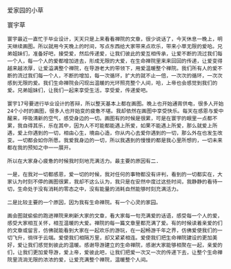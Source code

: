 爱家园的小草

寰宇草


    寰宇最近一直忙于毕业设计，天天只是上来看看禅院的文章，很少说话了，今天休息一晚上，明天继续画图。所以就用今天晚上的时间，写点东西给大家带来点欢乐，带来小草无限的爱哈。兄弟姐妹们，准备好吧，接受爱，然后传递爱，让我们彼此的爱互相传承，让爱不断的流过我们每一个人，每一个人的爱都增加进去，形成无限的大爱，在生命禅院里来来回回的传递，让爱变得越来越浓厚，让爱溢满整个禅院，在导游老大的带领下，用爱温暖整个禅院。我们所有人的爱不断的流过我们每一个人，不断的增加，每一次循环，扩大的就不止一倍，一次次的循环，一次次感到无限的爱。我们生命禅院会闪现出温暖的光环照亮整个人间，哈，上帝也会感觉到我们的爱。兄弟姐妹们，让我们一起来享受生活，享受爱，传递爱吧。

    寰宇17号要进行毕业设计的答辩，所以整天基本上都在画图。晚上也开始通宵供电，很多人开始24个小时的画图，很多人也开始变的疲惫不堪。我却依然在画图中享受快乐。每天在感恩与爱中醒来，呼吸清新的空气，感受身边的一切。画图有的时候是很累，可是在寰宇的眼里一点都不累，我自得其乐，乐在其中，因为人不可能都能遇上所爱，如果不能遇上所爱，那么就爱上所遇，爱上你遇到的一切，相由心生，境由心造，你从内心去爱你遇到的一切，那么外在也发生改变。一切都会如你所愿。我爱我身边的一切，所以我遇到的慢慢的都是我心里所想的，一切未来都在我的预知之中一一展开。

    所以在大家身心疲惫的时候我时刻地充满活力。最主要的原因有二.

    一是，在我对一切都感恩，爱一切的时候，我对任何的事物都没有评判，看到的一切都实在，大家认为时刻不停的画图很累，我却不这么认为，我只是在安然中度过这些时间，我静静的看待一切，生命处于没有消耗的零态之中，没有能量的消耗自然能够时刻充满活力。

    二是比较主要的一个原因，因为我有生命禅院。有一个心灵的家园。

    画会图就偷偷的跑进禅院来刷新大家的文章，看大家每一句充满爱的话语，感受每一个人的爱，感受大家相互关怀，相互温暖的大爱。禅院的每一篇文章里都充满了爱。有的时候读着亲爱的们的文章或留言，仿佛就能看到大家在一起欢乐的游玩，在一起畅游千年之界，仿佛爱使我们的一切飞升，徜徉于云端。爱使我们相隔万里，却又紧紧相连。爱使我们把生命禅院建设的更加美好，爱让我们感觉到彼此的温暖。感谢导游建立的生命禅院，感谢大家能够相聚在一起，亲爱的们，让我们更加爱导游，爱上帝，爱彼此吧，让我们把爱一次又一次的传递下去，让整个生命禅院里流淌无限的浓浓的爱，让爱充满整个禅院，温暖整个人间。



